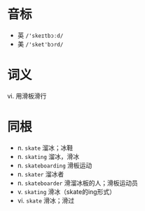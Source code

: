 # 音标

- 英 `/'skeɪtbɔːd/`
- 美 `/'sket'bɔrd/`

# 词义

vi. 用滑板滑行


# 同根

- n. `skate` 溜冰；冰鞋
- n. `skating` 溜冰，滑冰
- n. `skateboarding` 滑板运动
- n. `skater` 溜冰者
- n. `skateboarder` 滑溜冰板的人；滑板运动员
- v. `skating` 滑冰（skate的ing形式）
- vi. `skate` 滑冰；滑过

